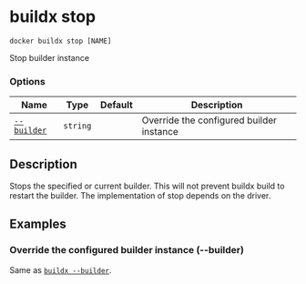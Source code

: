# buildx stop

```
docker buildx stop [NAME]
```

<!---MARKER_GEN_START-->
Stop builder instance

### Options

| Name | Type | Default | Description |
| --- | --- | --- | --- |
| [`--builder`](#builder) | `string` |  | Override the configured builder instance |


<!---MARKER_GEN_END-->

## Description

Stops the specified or current builder. This will not prevent buildx build to
restart the builder. The implementation of stop depends on the driver.

## Examples

### <a name="builder"></a> Override the configured builder instance (--builder)

Same as [`buildx --builder`](buildx.md#builder).

